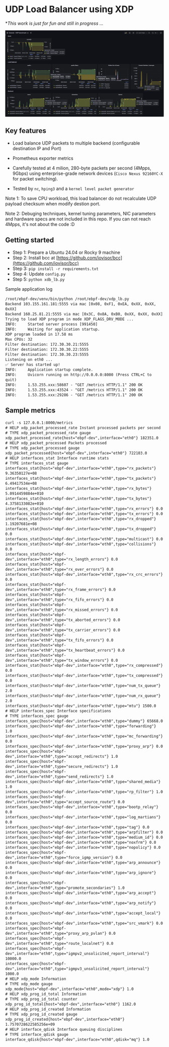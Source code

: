 # UDP Load Balancer using XDP

**This work is just for fun and still in progress ...*

![alt text](xdp-lb-grafana.png "Title")


## Key features

- Load balance UDP packets to multiple backend (configurable destination IP and Port)
- Prometheus exporter metrics
- Carefully tested at 4 milion, 280-byte packets per second (4Mpps, 9Gbps) using enterprise-grade network devices (`Cisco Nexus 92160YC-X` for packet switching).

- Tested by `nc`, `hping3` and a `kernel level packet generator`

Note 1: To save CPU workload, this load balancer do not recalculate UDP payload checksum when modify destion port.

Note 2: Debuging techniques, kernel tuning parameters, NIC parameters and hardware specs are not included in this repo. If you can not reach 4Mpps, it's not about the code :D

## Getting started

- Step 1: Prepare a Ubuntu 24.04 or Rocky 9 machine
- Step 2: Install bcc at [https://github.com/iovisor/bcc](https://github.com/iovisor/bcc)
- Step 3: `pip install -r requirements.txt`
- Step 4: Update `config.py`
- Step 5: `python xdb_lb.py`

Sample application log

```
/root/ebpf-dev/venv/bin/python /root/ebpf-dev/xdp_lb.py 
Backend 103.155.161.181:5555 via mac [0x08, 0xF1, 0xEA, 0xXX, 0xXX, 0xXX]
Backend 160.25.81.21:5555 via mac [0x3C, 0x8A, 0xB0, 0xXX, 0xXX, 0xXX]
Trying to load XDP program in mode XDP_FLAGS_DRV_MODE ...
INFO:     Started server process [991450]
INFO:     Waiting for application startup.
XDP program loaded in 17.58 ms
Max CPUs: 32
Filter destination: 172.30.30.21:5555
Filter destination: 172.30.30.22:5555
Filter destination: 172.30.30.23:5555
Listening on eth0 ...
✅ Server has started up!
INFO:     Application startup complete.
INFO:     Uvicorn running on http://0.0.0.0:8000 (Press CTRL+C to quit)
INFO:     1.53.255.xxx:58607 - "GET /metrics HTTP/1.1" 200 OK
INFO:     1.53.255.xxx:43524 - "GET /metrics HTTP/1.1" 200 OK
INFO:     1.53.255.xxx:29286 - "GET /metrics HTTP/1.1" 200 OK
```

## Sample metrics

```
curl -s 127.0.0.1:8000/metrics
# HELP xdp_packet_processed_rate Instant processed packets per second
# TYPE xdp_packet_processed_rate gauge
xdp_packet_processed_rate{host="ebpf-dev",interface="eth0"} 182351.0
# HELP xdp_packet_processed Packets processed
# TYPE xdp_packet_processed gauge
xdp_packet_processed{host="ebpf-dev",interface="eth0"} 722103.0
# HELP interfaces_stat Interface runtime stats
# TYPE interfaces_stat gauge
interfaces_stat{host="ebpf-dev",interface="eth0",type="rx_packets"} 9.36350127e+08
interfaces_stat{host="ebpf-dev",interface="eth0",type="tx_packets"} 6.49417534e+08
interfaces_stat{host="ebpf-dev",interface="eth0",type="rx_bytes"} 5.0914459884e+010
interfaces_stat{host="ebpf-dev",interface="eth0",type="tx_bytes"} 4.3758133082e+010
interfaces_stat{host="ebpf-dev",interface="eth0",type="rx_errors"} 0.0
interfaces_stat{host="ebpf-dev",interface="eth0",type="tx_errors"} 0.0
interfaces_stat{host="ebpf-dev",interface="eth0",type="rx_dropped"} 1.19207681e+08
interfaces_stat{host="ebpf-dev",interface="eth0",type="tx_dropped"} 0.0
interfaces_stat{host="ebpf-dev",interface="eth0",type="multicast"} 0.0
interfaces_stat{host="ebpf-dev",interface="eth0",type="collisions"} 0.0
interfaces_stat{host="ebpf-dev",interface="eth0",type="rx_length_errors"} 0.0
interfaces_stat{host="ebpf-dev",interface="eth0",type="rx_over_errors"} 0.0
interfaces_stat{host="ebpf-dev",interface="eth0",type="rx_crc_errors"} 0.0
interfaces_stat{host="ebpf-dev",interface="eth0",type="rx_frame_errors"} 0.0
interfaces_stat{host="ebpf-dev",interface="eth0",type="rx_fifo_errors"} 0.0
interfaces_stat{host="ebpf-dev",interface="eth0",type="rx_missed_errors"} 0.0
interfaces_stat{host="ebpf-dev",interface="eth0",type="tx_aborted_errors"} 0.0
interfaces_stat{host="ebpf-dev",interface="eth0",type="tx_carrier_errors"} 0.0
interfaces_stat{host="ebpf-dev",interface="eth0",type="tx_fifo_errors"} 0.0
interfaces_stat{host="ebpf-dev",interface="eth0",type="tx_heartbeat_errors"} 0.0
interfaces_stat{host="ebpf-dev",interface="eth0",type="tx_window_errors"} 0.0
interfaces_stat{host="ebpf-dev",interface="eth0",type="rx_compressed"} 0.0
interfaces_stat{host="ebpf-dev",interface="eth0",type="tx_compressed"} 0.0
interfaces_stat{host="ebpf-dev",interface="eth0",type="num_tx_queue"} 2.0
interfaces_stat{host="ebpf-dev",interface="eth0",type="num_rx_queue"} 2.0
interfaces_stat{host="ebpf-dev",interface="eth0",type="mtu"} 1500.0
# HELP interfaces_spec Interface specifications
# TYPE interfaces_spec gauge
interfaces_spec{host="ebpf-dev",interface="eth0",type="dummy"} 65668.0
interfaces_spec{host="ebpf-dev",interface="eth0",type="forwarding"} 1.0
interfaces_spec{host="ebpf-dev",interface="eth0",type="mc_forwarding"} 0.0
interfaces_spec{host="ebpf-dev",interface="eth0",type="proxy_arp"} 0.0
interfaces_spec{host="ebpf-dev",interface="eth0",type="accept_redirects"} 1.0
interfaces_spec{host="ebpf-dev",interface="eth0",type="secure_redirects"} 1.0
interfaces_spec{host="ebpf-dev",interface="eth0",type="send_redirects"} 1.0
interfaces_spec{host="ebpf-dev",interface="eth0",type="shared_media"} 1.0
interfaces_spec{host="ebpf-dev",interface="eth0",type="rp_filter"} 1.0
interfaces_spec{host="ebpf-dev",interface="eth0",type="accept_source_route"} 0.0
interfaces_spec{host="ebpf-dev",interface="eth0",type="bootp_relay"} 0.0
interfaces_spec{host="ebpf-dev",interface="eth0",type="log_martians"} 0.0
interfaces_spec{host="ebpf-dev",interface="eth0",type="tag"} 0.0
interfaces_spec{host="ebpf-dev",interface="eth0",type="arpfilter"} 0.0
interfaces_spec{host="ebpf-dev",interface="eth0",type="medium_id"} 0.0
interfaces_spec{host="ebpf-dev",interface="eth0",type="noxfrm"} 0.0
interfaces_spec{host="ebpf-dev",interface="eth0",type="nopolicy"} 0.0
interfaces_spec{host="ebpf-dev",interface="eth0",type="force_igmp_version"} 0.0
interfaces_spec{host="ebpf-dev",interface="eth0",type="arp_announce"} 0.0
interfaces_spec{host="ebpf-dev",interface="eth0",type="arp_ignore"} 0.0
interfaces_spec{host="ebpf-dev",interface="eth0",type="promote_secondaries"} 1.0
interfaces_spec{host="ebpf-dev",interface="eth0",type="arp_accept"} 0.0
interfaces_spec{host="ebpf-dev",interface="eth0",type="arp_notify"} 0.0
interfaces_spec{host="ebpf-dev",interface="eth0",type="accept_local"} 0.0
interfaces_spec{host="ebpf-dev",interface="eth0",type="src_vmark"} 0.0
interfaces_spec{host="ebpf-dev",interface="eth0",type="proxy_arp_pvlan"} 0.0
interfaces_spec{host="ebpf-dev",interface="eth0",type="route_localnet"} 0.0
interfaces_spec{host="ebpf-dev",interface="eth0",type="igmpv2_unsolicited_report_interval"} 10000.0
interfaces_spec{host="ebpf-dev",interface="eth0",type="igmpv3_unsolicited_report_interval"} 1000.0
# HELP xdp_mode Information
# TYPE xdp_mode gauge
xdp_mode{host="ebpf-dev",interface="eth0",mode="xdp"} 1.0
# HELP xdp_prog_id_total Information
# TYPE xdp_prog_id_total counter
xdp_prog_id_total{host="ebpf-dev",interface="eth0"} 1162.0
# HELP xdp_prog_id_created Information
# TYPE xdp_prog_id_created gauge
xdp_prog_id_created{host="ebpf-dev",interface="eth0"} 1.7570728622585256e+09
# HELP interface_qdisk Interface queuing disciplines
# TYPE interface_qdisk gauge
interface_qdisk{host="ebpf-dev",interface="eth0",qdisk="mq"} 1.0
```